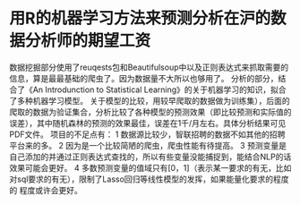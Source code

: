 # 用R的机器学习方法来预测分析在沪的数据分析师的期望工资
 数据挖掘部分使用了reuqests包和Beautifulsoup中以及正则表达式来抓取需要的信息，算是最最基础的爬虫了。因为数据量不大所以也够用了。
 分析的部分，结合了《An Introdunction to Statistical Learning》的关于机器学习的知识，拟合了多种机器学习模型。
 关于模型的比较，用较早爬取的数据做为训练集），后面的爬取的数据为验证集合，分析比较了各种模型的预测效果（即比较预测和实际值的误差），其中随机森林的预测的效果最佳，误差在1千/月左右。具体分析结果可见PDF文件。
 项目的不足点有：
 1 数据源比较少，智联招聘的数据不如其他的招聘平台来的多。
 2 因为是一个比较简陋的爬虫，爬虫性能有待提高。
 3 预测变量是自己添加的并通过正则表达式查找的，所以有些变量没能捕捉到，能结合NLP的话
 效果可能会更好。
 4 多数预测变量的值域只有[0，1]（表示某一要求的有无，比如对sql要求的有无），限制了Lasso回归等线性模型的发挥，如果能量化要求的程度的
 程度或许会更好。

